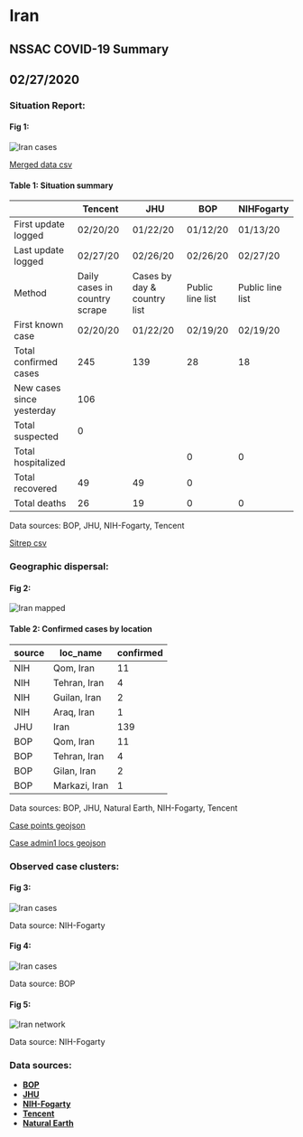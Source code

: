 # Iran
## NSSAC COVID-19 Summary
## 02/27/2020



### Situation Report:
#### Fig 1:
![Iran cases](../merged_histories/Iran_merged_histories.png)

[Merged data csv](https://github.com/SchlittDataSci/SchlittDataSci.github.io/blob/master/data/tables/Iran_merged_daily.csv)

#### Table 1: Situation summary


|                           | Tencent                       | JHU                         | BOP              | NIHFogarty       |
|---------------------------|-------------------------------|-----------------------------|------------------|------------------|
| First update logged       | 02/20/20                      | 01/22/20                    | 01/12/20         | 01/13/20         |
| Last update logged        | 02/27/20                      | 02/26/20                    | 02/26/20         | 02/27/20         |
| Method                    | Daily cases in country scrape | Cases by day & country list | Public line list | Public line list |
| First known case          | 02/20/20                      | 01/22/20                    | 02/19/20         | 02/19/20         |
| Total confirmed cases     | 245                           | 139                         | 28               | 18               |
| New cases since yesterday | 106                           |                             |                  |                  |
| Total suspected           | 0                             |                             |                  |                  |
| Total hospitalized        |                               |                             | 0                | 0                |
| Total recovered           | 49                            | 49                          | 0                |                  |
| Total deaths              | 26                            | 19                          | 0                | 0                |

Data sources: BOP, JHU, NIH-Fogarty, Tencent


[Sitrep csv](https://github.com/SchlittDataSci/SchlittDataSci.github.io/blob/master/data/tables/Iran_sitrep.csv)

### Geographic dispersal:
#### Fig 2:
![Iran mapped](../case_locs/Iran_case_locs.png)

#### Table 2: Confirmed cases by location


| source   | loc_name      |   confirmed |
|----------|---------------|-------------|
| NIH      | Qom, Iran     |          11 |
| NIH      | Tehran, Iran  |           4 |
| NIH      | Guilan, Iran  |           2 |
| NIH      | Araq, Iran    |           1 |
| JHU      | Iran          |         139 |
| BOP      | Qom, Iran     |          11 |
| BOP      | Tehran, Iran  |           4 |
| BOP      | Gilan, Iran   |           2 |
| BOP      | Markazi, Iran |           1 |

Data sources: BOP, JHU, Natural Earth, NIH-Fogarty, Tencent


[Case points geojson](https://github.com/SchlittDataSci/SchlittDataSci.github.io/blob/master/data/shapes/Iran_case_locs.geojson)

[Case admin1 locs geojson](https://github.com/SchlittDataSci/SchlittDataSci.github.io/blob/master/data/shapes/Iran_admin1_locs.geojson)

### Observed case clusters:
#### Fig 3:
![Iran cases](../cluster_analysis/Iran_imported_cases_NIHFogarty.png)



Data source: NIH-Fogarty


#### Fig 4:
![Iran cases](../cluster_analysis/Iran_imported_cases_BOP.png)



Data source: BOP


#### Fig 5:
![Iran network](../autochthonous_networks/Iran_network.png)



Data source: NIH-Fogarty


### Data sources:
* **[BOP](https://github.com/beoutbreakprepared/nCoV2019)**
* **[JHU](https://github.com/CSSEGISandData/COVID-19)** 
* **[NIH-Fogarty](https://docs.google.com/spreadsheets/d/1jS24DjSPVWa4iuxuD4OAXrE3QeI8c9BC1hSlqr-NMiU/edit#gid=1187587451)** 
* **[Tencent](https://news.qq.com/zt2020/page/feiyan.htm)**
* **[Natural Earth](https://www.naturalearthdata.com/forums/forum/natural-earth-map-data/cultural-vectors/admin-1-states-provinces-and-their-boundaries/)**

<!-- Global site tag (gtag.js) - Google Analytics -->
<script async src="https://www.googletagmanager.com/gtag/js?id=UA-158816269-1"></script>
<script>
  window.dataLayer = window.dataLayer || [];
  function gtag(){dataLayer.push(arguments);}
  gtag('js', new Date());

  gtag('config', 'UA-158816269-1');
</script>